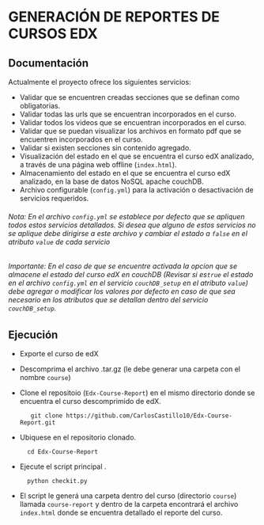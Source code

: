 # GENERACIÓN DE REPORTES DE CURSOS EDX
## Documentación
Actualmente el proyecto ofrece los siguientes servicios:
* Validar que se encuentren creadas secciones que se definan como obligatorias.
* Validar todas las urls que se encuentran incorporados en el curso.
* Validar todos los videos que se encuentran incorporados en el curso.
* Validar que se puedan visualizar los archivos en formato pdf que se encuentren incorporados en el curso.
* Validar si existen secciones sin contenido agregado.
* Visualización del estado en el que se encuentra el curso edX analizado, a través de una página web offline (```index.html```).
* Almacenamiento del estado en el que se encuentra el curso edX analizado, en la  base de datos NoSQL apache couchDB.
* Archivo configurable (```config.yml```) para la activación o desactivación de servicios requeridos.

###### Nota: En el archivo ```config.yml``` se establece por defecto que se apliquen todos estos servicios detallados. Si desea que alguno de estos servicios no se aplique debe dirigirse a este archivo y cambiar el estado a ```false``` en el atributo ```value``` de cada servicio

###### Importante: En el caso de que se encuentre activada la opcion que se almacene el estado del curso edX en couchDB (Revisar si es```true``` el estado en el archivo ```config.yml``` en el servicio ```couchDB_setup``` en el atributo ```value```) debe agregar o modificar los valores por defecto en caso de que sea necesario en los atributos que se detallan dentro del servicio ```couchDB_setup```.

## Ejecución
* Exporte el curso de edX
* Descomprima el archivo .tar.gz (le debe generar una carpeta con el nombre ```course```)
* Clone el repositoio (```Edx-Course-Report```) en el mismo directorio donde se encuentra el curso descomprimido de edX.   

		 git clone https://github.com/CarlosCastillo10/Edx-Course-Report.git
* Ubiquese en el repositorio clonado.

		cd Edx-Course-Report
* Ejecute el script principal .

		python checkit.py
* El script le generá una carpeta dentro del curso (directorio ```course```) llamada ```course-report``` y dentro de la carpeta encontrará el archivo ``index.html`` donde se encuentra detallado el reporte del curso.
